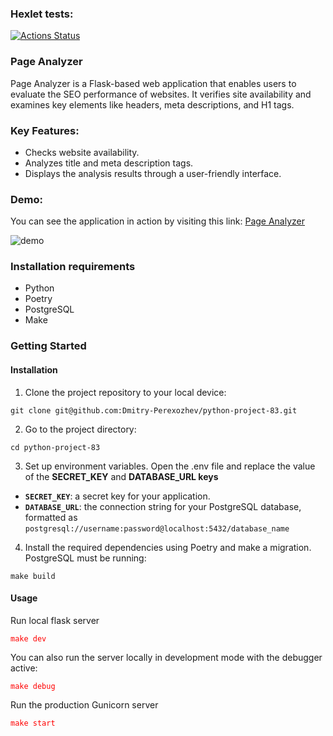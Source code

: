 ### Hexlet tests:
[![Actions Status](https://github.com/Dmitry-Perexozhev/python-project-83/actions/workflows/hexlet-check.yml/badge.svg)](https://github.com/Dmitry-Perexozhev/python-project-83/actions)

### Page Analyzer

Page Analyzer is a Flask-based web application that enables users to evaluate the SEO performance of websites. It verifies site availability and examines key elements like headers, meta descriptions, and H1 tags.

### Key Features:

- Checks website availability.
- Analyzes title and meta description tags.
- Displays the analysis results through a user-friendly interface.

### Demo:

You can see the application in action by visiting this link: [Page Analyzer](https://python-project-83-amyh.onrender.com)

![demo](https://github.com/user-attachments/assets/22f5a0e0-4e7b-4982-82bc-ef9a21072308)

### Installation requirements

- Python 
- Poetry
- PostgreSQL
- Make

### Getting Started
#### Installation

1) Clone the project repository to your local device:
```
git clone git@github.com:Dmitry-Perexozhev/python-project-83.git
```
2) Go to the project directory:
```
cd python-project-83
```
3) Set up environment variables.
Open the .env file and replace the value of the **SECRET_KEY** and **DATABASE_URL keys**
- **`SECRET_KEY`**: a secret key for your application.
- **`DATABASE_URL`**: the connection string for your PostgreSQL database, formatted as `postgresql://username:password@localhost:5432/database_name`
4) Install the required dependencies using Poetry and make a migration. PostgreSQL must be running:
```
make build
```

#### Usage

Run local flask server

<span style="color: red;">`make dev`</span>

You can also run the server locally in development mode with the debugger active:

<span style="color: red;">`make debug`</span>

Run the production Gunicorn server

<span style="color: red;">`make start`</span>
